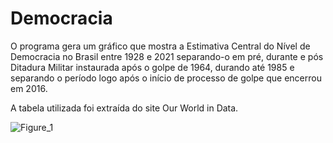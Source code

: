 # Democracia

O programa gera um gráfico que mostra a Estimativa Central do Nível de Democracia no Brasil entre 1928 e 2021 separando-o em pré, durante e pós Ditadura Militar instaurada após o golpe de 1964, durando até 1985 e separando o período logo após o início de processo de golpe que encerrou em 2016.

A tabela utilizada foi extraída do site Our World in Data.

![Figure_1](https://user-images.githubusercontent.com/25599308/211204000-ba4f1543-bf14-42ec-b1f0-e6183ae446a7.png)
